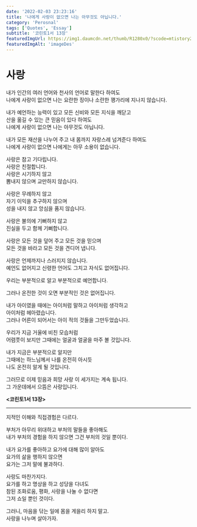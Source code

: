 ```yaml
---
date: '2022-02-03 23:23:16'
title: '나에게 사랑이 없으면 나는 아무것도 아닙니다.'
category: 'Perosnal'
tags: ['Quotes', 'Essay']
subtitle: '코린토1서 13장'
featuredImgUrl: https://img1.daumcdn.net/thumb/R1280x0/?scode=mtistory2&fname=https%3A%2F%2Fblog.kakaocdn.net%2Fdn%2FkJJfY%2FbtrrJavyuJF%2F3hgnR9IkU4UGccQ5OgZbw1%2Fimg.png
featuredImgAlt: 'imageDes'
---
```


# 사랑

내가 인간의 여러 언어와 천사의 언어로 말한다 하여도  
나에게 사랑이 없으면 나는 요란한 징이나 소란한 꽹가리에 지나지 않습니다.

내가 예언하는 능력이 있고 모든 신비와 모든 지식을 깨닫고  
산을 옮길 수 있는 큰 믿음이 있다 하여도  
나에게 사랑이 없으면 나는 아무것도 아닙니다.

내가 모든 재산을 나누어 주고 내 몸까지 자랑스레 넘겨준다 하여도  
나에게 사랑이 없으면 나에게는 아무 소용이 없습니다.

사랑은 참고 기다립니다.  
사랑은 친절합니다.  
사랑은 시기하지 않고  
뽐내지 않으며 교만하지 않습니다.

사랑은 무례하지 않고  
자기 이익을 추구하지 않으며  
성을 내지 않고 앙심을 품지 않습니다.

사랑은 불의에 기뻐하지 않고  
진실을 두고 함께 기뻐합니다.

사랑은 모든 것을 덮어 주고 모든 것을 믿으며  
모든 것을 바라고 모든 것을 견디어 냅니다.

사랑은 언제까지나 스러지지 않습니다.  
예언도 없어지고 신령한 언어도 그치고 자식도 없어집니다.

우리는 부분적으로 알고 부분적으로 예언합니다.

그러나 온전한 것이 오면 부분적인 것은 없어집니다.

내가 아이였을 때에는 아이처럼 말하고 아이처럼 생각하고  
아이처럼 헤아렸습니다.  
그러나 어른이 되어서는 아이 적의 것들을 그만두었습니다.

우리가 지금 거울에 비친 모습처럼  
어렴풋이 보지만 그때에는 얼굴과 얼굴을 마주 볼 것입니다.

내가 지금은 부분적으로 알지만  
그때에는 하느님께서 나를 온전히 아시듯  
나도 온전히 알게 될 것입니다.

그러므로 이제 믿음과 희망 사랑 이 세가지는 계속 됩니다.  
그 가운데에서 으뜸은 사랑입니다.

**<코린토1서 13장>**

---

지적인 이해와 직접경험은 다르다.

부처가 아무리 위대하고 부처의 말들을 좋아해도  
내가 부처의 경험을 하지 않으면 그건 부처의 것일 뿐이다.

내가 요가를 좋아하고 요가에 대해 많이 알아도  
요가의 삶을 행하지 않으면  
요가는 그저 말에 불과하다.

사랑도 마찬가지다.  
요가를 하고 명상을 하고 성당을 다녀도  
참된 조화로움, 평화, 사랑을 나눌 수 없다면  
그저 쇼일 뿐인 것이다.

그러니, 마음을 닦는 일에 몸을 게을리 하지 말고.  
사랑을 나누며 살아가자.
